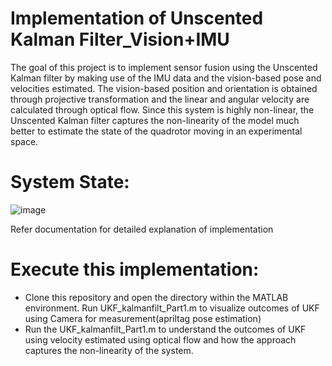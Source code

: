 # Implementation of Unscented Kalman Filter_Vision+IMU
 The goal of this project is to implement sensor fusion using the Unscented Kalman filter by making use of the IMU data and the vision-based pose and velocities estimated. The vision-based position and orientation is obtained through projective transformation and the linear and angular velocity are calculated through optical flow. Since this system is highly non-linear, the Unscented Kalman filter captures the non-linearity of the model much better to estimate the state of the quadrotor moving in an experimental space. 
# System State:
![image](https://github.com/user-attachments/assets/dddc7fa0-a499-4f43-a570-df25f644a184)

Refer documentation for detailed explanation of implementation
# Execute this implementation:
 - Clone this repository and open the directory within the MATLAB environment. Run UKF_kalmanfilt_Part1.m to visualize outcomes of UKF using Camera for measurement(apriltag pose estimation)
 - Run the UKF_kalmanfilt_Part1.m to understand the outcomes of UKF using velocity estimated using optical flow and how the approach captures the non-linearity of the system.
